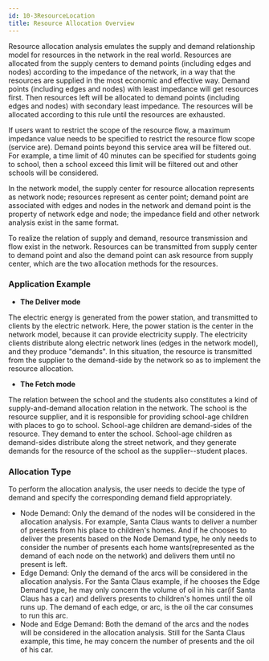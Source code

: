 ```yaml
---
id: 10-3ResourceLocation
title: Resource Allocation Overview
---
```

Resource allocation analysis emulates the supply and demand relationship model for resources in the network in the real world. Resources are allocated from the supply centers to demand points (including edges and nodes) according to the impedance of the network, in a way that the resources are supplied in the most economic and effective way. Demand points (including edges and nodes) with least impedance will get resources first. Then resources left will be allocated to demand points (including edges and nodes) with secondary least impedance. The resources will be allocated according to this rule until the resources are exhausted.

If users want to restrict the scope of the resource flow, a maximum impedance value needs to be specified to restrict the resource flow scope (service are). Demand points beyond this service area will be filtered out. For example, a time limit of 40 minutes can be specified for students going to school, then a school exceed this limit will be filtered out and other schools will be considered.

In the network model, the supply center for resource allocation represents as network node; resources represent as center point; demand point are associated with edges and nodes in the network and demand point is the property of network edge and node; the impedance field and other network analysis exist in the same format.

To realize the relation of supply and demand, resource transmission and flow exist in the network. Resources can be transmitted from supply center to demand point and also the demand point can ask resource from supply center, which are the two allocation methods for the resources.

### Application Example

  * **The Deliver mode**

The electric energy is generated from the power station, and transmitted to clients by the electric network. Here, the power station is the center in the network model, because it can provide electricity supply. The electricity clients distribute along electric network lines (edges in the network model), and they produce "demands". In this situation, the resource is transmitted from the supplier to the demand-side by the network so as to implement the resource allocation.

  * **The Fetch mode**

The relation between the school and the students also constitutes a kind of supply-and-demand allocation relation in the network. The school is the resource supplier, and it is responsible for providing school-age children with places to go to school. School-age children are demand-sides of the resource. They demand to enter the school. School-age children as demand-sides distribute along the street network, and they generate demands for the resource of the school as the supplier--student places.

### Allocation Type

To perform the allocation analysis, the user needs to decide the type of demand and specify the corresponding demand field appropriately.

  * Node Demand: Only the demand of the nodes will be considered in the allocation analysis. For example, Santa Claus wants to deliver a number of presents from his place to children's homes. And if he chooses to deliver the presents based on the Node Demand type, he only needs to consider the number of presents each home wants(represented as the demand of each node on the network) and delivers them until no present is left. 
  * Edge Demand: Only the demand of the arcs will be considered in the allocation analysis. For the Santa Claus example, if he chooses the Edge Demand type, he may only concern the volume of oil in his car(if Santa Claus has a car) and delivers presents to children's homes until the oil runs up. The demand of each edge, or arc, is the oil the car consumes to run this arc. 
  * Node and Edge Demand: Both the demand of the arcs and the nodes will be considered in the allocation analysis. Still for the Santa Claus example, this time, he may concern the number of presents and the oil of his car. 
